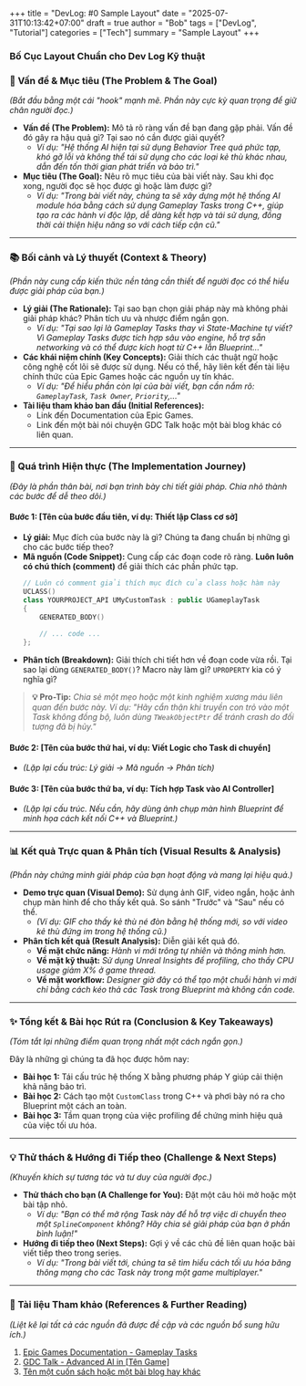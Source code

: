 ﻿+++
title = "DevLog: #0 Sample Layout"
date = "2025-07-31T10:13:42+07:00"
draft = true 
author = "Bob"
tags = ["DevLog", "Tutorial"]
categories = ["Tech"]
summary = "Sample Layout"
+++

### **Bố Cục Layout Chuẩn cho Dev Log Kỹ thuật**

### 🎯 Vấn đề & Mục tiêu (The Problem & The Goal)

*(Bắt đầu bằng một cái "hook" mạnh mẽ. Phần này cực kỳ quan trọng để giữ chân người đọc.)*

* **Vấn đề (The Problem):** Mô tả rõ ràng vấn đề bạn đang gặp phải. Vấn đề đó gây ra hậu quả gì? Tại sao nó cần được giải quyết?
    * *Ví dụ: "Hệ thống AI hiện tại sử dụng Behavior Tree quá phức tạp, khó gỡ lỗi và không thể tái sử dụng cho các loại kẻ thù khác nhau, dẫn đến tốn thời gian phát triển và bảo trì."*
* **Mục tiêu (The Goal):** Nêu rõ mục tiêu của bài viết này. Sau khi đọc xong, người đọc sẽ học được gì hoặc làm được gì?
    * *Ví dụ: "Trong bài viết này, chúng ta sẽ xây dựng một hệ thống AI module hóa bằng cách sử dụng Gameplay Tasks trong C++, giúp tạo ra các hành vi độc lập, dễ dàng kết hợp và tái sử dụng, đồng thời cải thiện hiệu năng so với cách tiếp cận cũ."*

---

### 📚 Bối cảnh và Lý thuyết (Context & Theory)

*(Phần này cung cấp kiến thức nền tảng cần thiết để người đọc có thể hiểu được giải pháp của bạn.)*

* **Lý giải (The Rationale):** Tại sao bạn chọn giải pháp này mà không phải giải pháp khác? Phân tích ưu và nhược điểm ngắn gọn.
    * *Ví dụ: "Tại sao lại là Gameplay Tasks thay vì State-Machine tự viết? Vì Gameplay Tasks được tích hợp sâu vào engine, hỗ trợ sẵn networking và có thể được kích hoạt từ C++ lẫn Blueprint..."*
* **Các khái niệm chính (Key Concepts):** Giải thích các thuật ngữ hoặc công nghệ cốt lõi sẽ được sử dụng. Nếu có thể, hãy liên kết đến tài liệu chính thức của Epic Games hoặc các nguồn uy tín khác.
    * *Ví dụ: "Để hiểu phần còn lại của bài viết, bạn cần nắm rõ: `GameplayTask`, `Task Owner`, `Priority`,..."*
* **Tài liệu tham khảo ban đầu (Initial References):**
    * Link đến Documentation của Epic Games.
    * Link đến một bài nói chuyện GDC Talk hoặc một bài blog khác có liên quan.

---

### 🚀 Quá trình Hiện thực (The Implementation Journey)

*(Đây là phần thân bài, nơi bạn trình bày chi tiết giải pháp. Chia nhỏ thành các bước để dễ theo dõi.)*

#### Bước 1: [Tên của bước đầu tiên, ví dụ: Thiết lập Class cơ sở]

* **Lý giải:** Mục đích của bước này là gì? Chúng ta đang chuẩn bị những gì cho các bước tiếp theo?
* **Mã nguồn (Code Snippet):** Cung cấp các đoạn code rõ ràng. **Luôn luôn có chú thích (comment)** để giải thích các phần phức tạp.
    ```cpp
    // Luôn có comment giải thích mục đích của class hoặc hàm này
    UCLASS()
    class YOURPROJECT_API UMyCustomTask : public UGameplayTask
    {
        GENERATED_BODY()
        
        // ... code ...
    };
    ```
* **Phân tích (Breakdown):** Giải thích chi tiết hơn về đoạn code vừa rồi. Tại sao lại dùng `GENERATED_BODY()`? Macro này làm gì? `UPROPERTY` kia có ý nghĩa gì?

> **💡 Pro-Tip:** *Chia sẻ một mẹo hoặc một kinh nghiệm xương máu liên quan đến bước này. Ví dụ: "Hãy cẩn thận khi truyền con trỏ vào một Task không đồng bộ, luôn dùng `TWeakObjectPtr` để tránh crash do đối tượng đã bị hủy."*

#### Bước 2: [Tên của bước thứ hai, ví dụ: Viết Logic cho Task di chuyển]

* *(Lặp lại cấu trúc: Lý giải -> Mã nguồn -> Phân tích)*

#### Bước 3: [Tên của bước thứ ba, ví dụ: Tích hợp Task vào AI Controller]

* *(Lặp lại cấu trúc. Nếu cần, hãy dùng ảnh chụp màn hình Blueprint để minh họa cách kết nối C++ và Blueprint.)*

---

### 📊 Kết quả Trực quan & Phân tích (Visual Results & Analysis)

*(Phần này chứng minh giải pháp của bạn hoạt động và mang lại hiệu quả.)*

* **Demo trực quan (Visual Demo):** Sử dụng ảnh GIF, video ngắn, hoặc ảnh chụp màn hình để cho thấy kết quả. So sánh "Trước" và "Sau" nếu có thể.
    * *(Ví dụ: GIF cho thấy kẻ thù né đòn bằng hệ thống mới, so với video kẻ thù đứng im trong hệ thống cũ.)*
* **Phân tích kết quả (Result Analysis):** Diễn giải kết quả đó.
    * **Về mặt chức năng:** *Hành vi mới trông tự nhiên và thông minh hơn.*
    * **Về mặt kỹ thuật:** *Sử dụng Unreal Insights để profiling, cho thấy CPU usage giảm X% ở game thread.*
    * **Về mặt workflow:** *Designer giờ đây có thể tạo một chuỗi hành vi mới chỉ bằng cách kéo thả các Task trong Blueprint mà không cần code.*

---

### ✨ Tổng kết & Bài học Rút ra (Conclusion & Key Takeaways)

*(Tóm tắt lại những điểm quan trọng nhất một cách ngắn gọn.)*

Đây là những gì chúng ta đã học được hôm nay:

* **Bài học 1:** Tái cấu trúc hệ thống X bằng phương pháp Y giúp cải thiện khả năng bảo trì.
* **Bài học 2:** Cách tạo một `CustomClass` trong C++ và phơi bày nó ra cho Blueprint một cách an toàn.
* **Bài học 3:** Tầm quan trọng của việc profiling để chứng minh hiệu quả của việc tối ưu hóa.

---

### 💡 Thử thách & Hướng đi Tiếp theo (Challenge & Next Steps)

*(Khuyến khích sự tương tác và tư duy của người đọc.)*

* **Thử thách cho bạn (A Challenge for You):** Đặt một câu hỏi mở hoặc một bài tập nhỏ.
    * *Ví dụ: "Bạn có thể mở rộng Task này để hỗ trợ việc di chuyển theo một `SplineComponent` không? Hãy chia sẻ giải pháp của bạn ở phần bình luận!"*
* **Hướng đi tiếp theo (Next Steps):** Gợi ý về các chủ đề liên quan hoặc bài viết tiếp theo trong series.
    * *Ví dụ: "Trong bài viết tới, chúng ta sẽ tìm hiểu cách tối ưu hóa băng thông mạng cho các Task này trong một game multiplayer."*

---

### 🔗 Tài liệu Tham khảo (References & Further Reading)

*(Liệt kê lại tất cả các nguồn đã được đề cập và các nguồn bổ sung hữu ích.)*

1.  [Epic Games Documentation - Gameplay Tasks](link)
2.  [GDC Talk - Advanced AI in [Tên Game]](link)
3.  [Tên một cuốn sách hoặc một bài blog hay khác](link)
````
